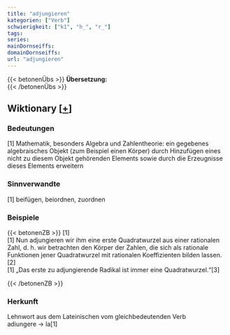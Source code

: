 ```yaml
---
title: "adjungieren"
kategorien: ["Verb"]
schwierigkeit: ["k1", "h_", "r_"]
tags:
series:
mainDornseiffs:
domainDornseiffs:
url: "adjungieren"
---
```


{{< betonenÜbs >}}
**Übersetzung:**  
{{< /betonenÜbs >}}

## Wiktionary [[+](https://de.wiktionary.org/wiki/adjungieren)]

### Bedeutungen
[1] Mathematik, besonders Algebra und Zahlentheorie: ein gegebenes algebraisches Objekt (zum Beispiel einen Körper) durch Hinzufügen eines nicht zu diesem Objekt gehörenden Elements sowie durch die Erzeugnisse dieses Elements erweitern  

### Sinnverwandte
[1] beifügen, beiordnen, zuordnen  

### Beispiele
{{< betonenZB >}}
[1]   
[1] Nun adjungieren wir ihm eine erste Quadratwurzel aus einer rationalen Zahl, d. h. wir betrachten den Körper der Zahlen, die sich als rationale Funktionen jener Quadratwurzel mit rationalen Koeffizienten bilden lassen.[2]  
[1] „Das erste zu adjungierende Radikal ist immer eine Quadratwurzel.“[3]  

{{< /betonenZB >}}
### Herkunft
Lehnwort aus dem Lateinischen vom gleichbedeutenden Verb adiungere → la[1]  


